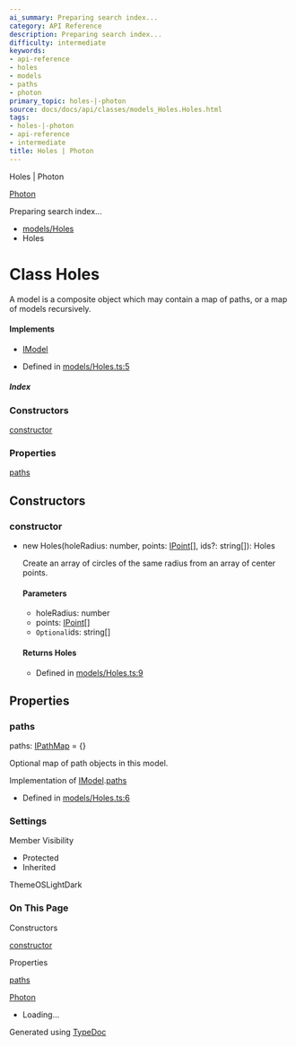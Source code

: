 ```yaml
---
ai_summary: Preparing search index...
category: API Reference
description: Preparing search index...
difficulty: intermediate
keywords:
- api-reference
- holes
- models
- paths
- photon
primary_topic: holes-|-photon
source: docs/docs/api/classes/models_Holes.Holes.html
tags:
- holes-|-photon
- api-reference
- intermediate
title: Holes | Photon
---
```

Holes | Photon

[Photon](../index.md)




Preparing search index...

* [models/Holes](../modules/models_Holes.md)
* Holes

# Class Holes

A model is a composite object which may contain a map of paths, or a map of models recursively.

#### Implements

* [IModel](../interfaces/core_schema.IModel.md)

* Defined in [models/Holes.ts:5](https://github.com/mwhite454/photon/blob/main/packages/photon/src/models/Holes.ts#L5)

##### Index

### Constructors

[constructor](#constructor)

### Properties

[paths](#paths)

## Constructors

### constructor

* new Holes(holeRadius: number, points: [IPoint](../interfaces/core_schema.IPoint.md)[], ids?: string[]): Holes

  Create an array of circles of the same radius from an array of center points.

  #### Parameters

  + holeRadius: number
  + points: [IPoint](../interfaces/core_schema.IPoint.md)[]
  + `Optional`ids: string[]

  #### Returns Holes

  + Defined in [models/Holes.ts:9](https://github.com/mwhite454/photon/blob/main/packages/photon/src/models/Holes.ts#L9)

## Properties

### paths

paths: [IPathMap](../interfaces/core_schema.IPathMap.md) = {}

Optional map of path objects in this model.

Implementation of [IModel](../interfaces/core_schema.IModel.md).[paths](../interfaces/core_schema.IModel.md#paths)

* Defined in [models/Holes.ts:6](https://github.com/mwhite454/photon/blob/main/packages/photon/src/models/Holes.ts#L6)

### Settings

Member Visibility

* Protected
* Inherited

ThemeOSLightDark

### On This Page

Constructors

[constructor](#constructor)

Properties

[paths](#paths)

[Photon](../index.md)

* Loading...

Generated using [TypeDoc](https://typedoc.org/)
